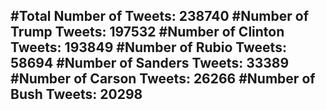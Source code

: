 #Total Number of Tweets: 238740 
#Number of Trump Tweets: 197532
#Number of Clinton Tweets: 193849
#Number of Rubio Tweets: 58694
#Number of Sanders Tweets: 33389
#Number of Carson Tweets: 26266
#Number of Bush Tweets: 20298
---
